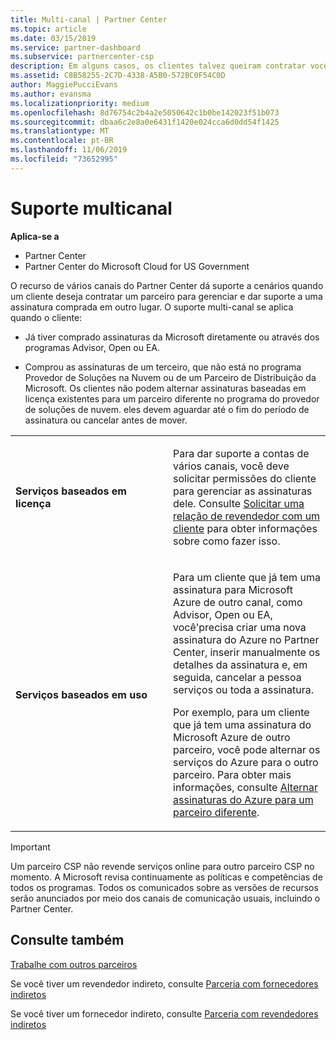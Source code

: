 ```yaml
---
title: Multi-canal | Partner Center
ms.topic: article
ms.date: 03/15/2019
ms.service: partner-dashboard
ms.subservice: partnercenter-csp
description: Em alguns casos, os clientes talvez queiram contratar você para provisionar e dar suporte a uma assinatura que eles compraram em outro lugar.
ms.assetid: C8B58255-2C7D-4338-A5B0-572BC0F54C0D
author: MaggiePucciEvans
ms.author: evansma
ms.localizationpriority: medium
ms.openlocfilehash: 8d76754c2b4a2e5050642c1b0be142023f51b073
ms.sourcegitcommit: dbaa6c2e8a0e6431f1420e024cca6d0dd54f1425
ms.translationtype: MT
ms.contentlocale: pt-BR
ms.lasthandoff: 11/06/2019
ms.locfileid: "73652995"
---
```

# <a name="multi-channel-support"></a>Suporte multicanal

**Aplica-se a**

-  Partner Center
-  Partner Center do Microsoft Cloud for US Government


O recurso de vários canais do Partner Center dá suporte a cenários quando um cliente deseja contratar um parceiro para gerenciar e dar suporte a uma assinatura comprada em outro lugar. O suporte multi-canal se aplica quando o cliente:

-   Já tiver comprado assinaturas da Microsoft diretamente ou através dos programas Advisor, Open ou EA.

-   Comprou as assinaturas de um terceiro, que não está no programa Provedor de Soluções na Nuvem ou de um Parceiro de Distribuição da Microsoft. Os clientes não podem alternar assinaturas baseadas em licença existentes para um parceiro diferente no programa do provedor de soluções de nuvem. eles devem aguardar até o fim do período de assinatura ou cancelar antes de mover.


<table>
<colgroup>
<col width="50%" />
<col width="50%" />
</colgroup>
<tbody>
<tr class="odd">
<td><p><strong>Serviços baseados em licença</strong></p></td>
<td><p>Para dar suporte a contas de vários canais, você deve solicitar permissões do cliente para gerenciar as assinaturas dele. Consulte <a href="request-a-relationship-with-a-customer.md" data-raw-source="[Request a reseller relationship with a customer](request-a-relationship-with-a-customer.md)">Solicitar uma relação de revendedor com um cliente</a> para obter informações sobre como fazer isso.</p></td>
</tr>
<tr class="even">
<td><p><strong>Serviços baseados em uso</strong></p></td>
<td>
<p>Para um cliente que já tem uma assinatura para Microsoft Azure de outro canal, como Advisor, Open ou EA, você&#39;precisa criar uma nova assinatura do Azure no Partner Center, inserir manualmente os detalhes da assinatura e, em seguida, cancelar a pessoa serviços ou toda a assinatura.</p>
<p>Por exemplo, para um cliente que já tem uma assinatura do Microsoft Azure de outro parceiro, você pode alternar os serviços do Azure para o outro parceiro. Para obter mais informações, consulte <a href="switch-azure-subscriptions-to-a-different-partner.md" data-raw-source="[Switch Azure subscriptions to a different partner](switch-azure-subscriptions-to-a-different-partner.md)">Alternar assinaturas do Azure para um parceiro diferente</a>.</p>
</td>
</tr>
</tbody>
</table>

> [!IMPORTANT]  
> Um parceiro CSP não revende serviços online para outro parceiro CSP no momento. A Microsoft revisa continuamente as políticas e competências de todos os programas. Todos os comunicados sobre as versões de recursos serão anunciados por meio dos canais de comunicação usuais, incluindo o Partner Center. 

## <a name="see-also"></a>Consulte também

[Trabalhe com outros parceiros](work-with-other-partners.md)

Se você tiver um revendedor indireto, consulte [Parceria com fornecedores indiretos](indirect-reseller-tasks-in-partner-center.md)

Se você tiver um fornecedor indireto, consulte [Parceria com revendedores indiretos](indirect-provider-tasks-in-partner-center.md) 

 

 



